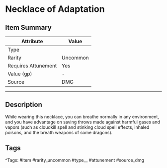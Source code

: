 # Necklace of Adaptation

## Item Summary

| Attribute            | Value                        |
|----------------------|------------------------------|
| Type                 |   |
| Rarity               | Uncommon             |
| Requires Attunement  | Yes                |
| Value (gp)           | -    |
| Source               | DMG |

---

## Description

While wearing this necklace, you can breathe normally in any environment, and you have advantage on saving throws made against harmful gases and vapors (such as cloudkill spell and stinking cloud spell effects, inhaled poisons, and the breath weapons of some dragons).

## Tags

^Tags: #item #rarity_uncommon #type__ #attunement #source_dmg